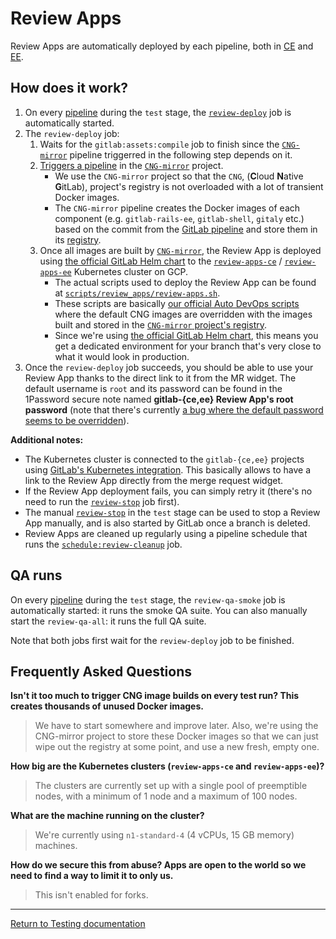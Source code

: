# Review Apps

Review Apps are automatically deployed by each pipeline, both in
[CE](https://gitlab.com/gitlab-org/gitlab-ce/merge_requests/22010) and
[EE](https://gitlab.com/gitlab-org/gitlab-ee/merge_requests/6665).

## How does it work?

1. On every [pipeline][gitlab-pipeline] during the `test` stage, the
  [`review-deploy`][review-deploy-job] job is automatically started.
1. The `review-deploy` job:
    1. Waits for the `gitlab:assets:compile` job to finish since the
      [`CNG-mirror`][cng-mirror] pipeline triggerred in the following step
      depends on it.
    1. [Triggers a pipeline][cng-pipeline] in the [`CNG-mirror`][cng-mirror]
      project.
        - We use the `CNG-mirror` project so that the `CNG`, (**C**loud
          **N**ative **G**itLab), project's registry is not overloaded with a
          lot of transient Docker images.
        - The `CNG-mirror` pipeline creates the Docker images of each component
          (e.g. `gitlab-rails-ee`, `gitlab-shell`, `gitaly` etc.) based on the
          commit from the [GitLab pipeline][gitlab-pipeline] and store them in
          its [registry][cng-mirror-registry].
    1. Once all images are built by [`CNG-mirror`][cng-mirror], the Review App
      is deployed using [the official GitLab Helm chart][helm-chart] to the
      [`review-apps-ce`][review-apps-ce] / [`review-apps-ee`][review-apps-ee]
      Kubernetes cluster on GCP.
        - The actual scripts used to deploy the Review App can be found at
          [`scripts/review_apps/review-apps.sh`][review-apps.sh].
        - These scripts are basically
          [our official Auto DevOps scripts][Auto-DevOps.gitlab-ci.yml] where the
          default CNG images are overridden with the images built and stored in the
          [`CNG-mirror` project's registry][cng-mirror-registry].
        - Since we're using [the official GitLab Helm chart][helm-chart], this means
          you get a dedicated environment for your branch that's very close to what
          it would look in production.
1. Once the `review-deploy` job succeeds, you should be able to use your Review
  App thanks to the direct link to it from the MR widget. The default username
  is `root` and its password can be found in the 1Password secure note named
  **gitlab-{ce,ee} Review App's root password** (note that there's currently
  [a bug where the default password seems to be overridden][password-bug]).

**Additional notes:**

- The Kubernetes cluster is connected to the `gitlab-{ce,ee}` projects using
  [GitLab's Kubernetes integration][gitlab-k8s-integration]. This basically
  allows to have a link to the Review App directly from the merge request
  widget.
- If the Review App deployment fails, you can simply retry it (there's no need
  to run the [`review-stop`][gitlab-ci-yml] job first).
- The manual [`review-stop`][gitlab-ci-yml] in the `test` stage can be used to
  stop a Review App manually, and is also started by GitLab once a branch is
  deleted.
- Review Apps are cleaned up regularly using a pipeline schedule that runs
  the [`schedule:review-cleanup`][gitlab-ci-yml] job.

## QA runs

On every [pipeline][gitlab-pipeline] during the `test` stage, the
`review-qa-smoke` job is automatically started: it runs the smoke QA suite.
You can also manually start the `review-qa-all`: it runs the full QA suite.

Note that both jobs first wait for the `review-deploy` job to be finished.

## Frequently Asked Questions

**Isn't it too much to trigger CNG image builds on every test run? This creates
thousands of unused Docker images.**

  > We have to start somewhere and improve later. Also, we're using the
  CNG-mirror project to store these Docker images so that we can just wipe out
  the registry at some point, and use a new fresh, empty one.

**How big are the Kubernetes clusters (`review-apps-ce` and `review-apps-ee`)?**

  > The clusters are currently set up with a single pool of preemptible nodes,
  with a minimum of 1 node and a maximum of 100 nodes.

**What are the machine running on the cluster?**

  > We're currently using `n1-standard-4` (4 vCPUs, 15 GB memory) machines.

**How do we secure this from abuse? Apps are open to the world so we need to
find a way to limit it to only us.**

  > This isn't enabled for forks.

[gitlab-pipeline]: https://gitlab.com/gitlab-org/gitlab-ce/pipelines/35850709
[review-deploy-job]: https://gitlab.com/gitlab-org/gitlab-ce/-/jobs/118076368
[cng-mirror]: https://gitlab.com/gitlab-org/build/CNG-mirror
[cng-pipeline]: https://gitlab.com/gitlab-org/build/CNG-mirror/pipelines/35883435
[cng-mirror-registry]: https://gitlab.com/gitlab-org/build/CNG-mirror/container_registry
[helm-chart]: https://gitlab.com/charts/gitlab/
[review-apps-ce]: https://console.cloud.google.com/kubernetes/clusters/details/us-central1-a/review-apps-ce?project=gitlab-review-apps
[review-apps-ee]: https://console.cloud.google.com/kubernetes/clusters/details/us-central1-b/review-apps-ee?project=gitlab-review-apps
[review-apps.sh]: https://gitlab.com/gitlab-org/gitlab-ee/blob/master/scripts/review_apps/review-apps.sh
[automated_cleanup.rb]: https://gitlab.com/gitlab-org/gitlab-ee/blob/master/scripts/review_apps/automated_cleanup.rb
[Auto-DevOps.gitlab-ci.yml]: https://gitlab.com/gitlab-org/gitlab-ce/blob/master/lib/gitlab/ci/templates/Auto-DevOps.gitlab-ci.yml
[gitlab-ci-yml]: https://gitlab.com/gitlab-org/gitlab-ce/blob/master/.gitlab-ci.yml
[gitlab-k8s-integration]: https://docs.gitlab.com/ee/user/project/clusters/index.html
[password-bug]: https://gitlab.com/gitlab-org/gitlab-ce/issues/53621

---

[Return to Testing documentation](index.md)

